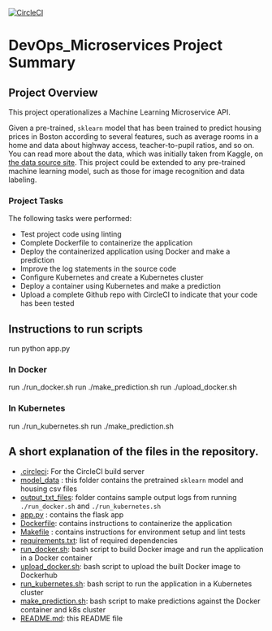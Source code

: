 [![CircleCI](https://dl.circleci.com/status-badge/img/gh/iamfydel/DevOps_Microservices/tree/master.svg?style=svg)](https://dl.circleci.com/status-badge/redirect/gh/iamfydel/DevOps_Microservices/tree/master)

# DevOps_Microservices Project Summary

## Project Overview

This project operationalizes a Machine Learning Microservice API. 

Given a pre-trained, `sklearn` model that has been trained to predict housing prices in Boston according to several features, such as average rooms in a home and data about highway access, teacher-to-pupil ratios, and so on. You can read more about the data, which was initially taken from Kaggle, on [the data source site](https://www.kaggle.com/c/boston-housing). This project could be extended to any pre-trained machine learning model, such as those for image recognition and data labeling.

### Project Tasks

The following tasks were performed:
* Test project code using linting
* Complete Dockerfile to containerize the application
* Deploy the containerized application using Docker and make a prediction
* Improve the log statements in the source code
* Configure Kubernetes and create a Kubernetes cluster
* Deploy a container using Kubernetes and make a prediction
* Upload a complete Github repo with CircleCI to indicate that your code has been tested

## Instructions to run scripts

run python app.py

### In Docker
run ./run_docker.sh
run ./make_prediction.sh
run ./upload_docker.sh

### In Kubernetes
run ./run_kubernetes.sh
run ./make_prediction.sh

## A short explanation of the files in the repository.

* [.circleci](/.circleci): For the CircleCI build server
* [model_data](/model_data) : this folder contains the pretrained `sklearn` model and housing csv files
* [output_txt_files](/output_txt_files): folder contains sample output logs from running `./run_docker.sh` and `./run_kubernetes.sh`
* [app.py](/app.py) : contains the flask app
* [Dockerfile](/Dockerfile): contains instructions to containerize the application
* [Makefile](/Makefile) : contains instructions for environment setup and lint tests
* [requirements.txt](/requirements.txt): list of required dependencies
* [run_docker.sh](/run_docker.sh): bash script to build Docker image and run the application in a Docker container
* [upload_docker.sh](/upload_docker.sh): bash script to upload the built Docker image to Dockerhub
* [run_kubernetes.sh](/run_kubernetes.sh): bash script to run the application in a Kubernetes cluster
* [make_prediction.sh](/make_prediction.sh): bash script to make predictions against the Docker container and k8s cluster
* [README.md](/README.md): this README file